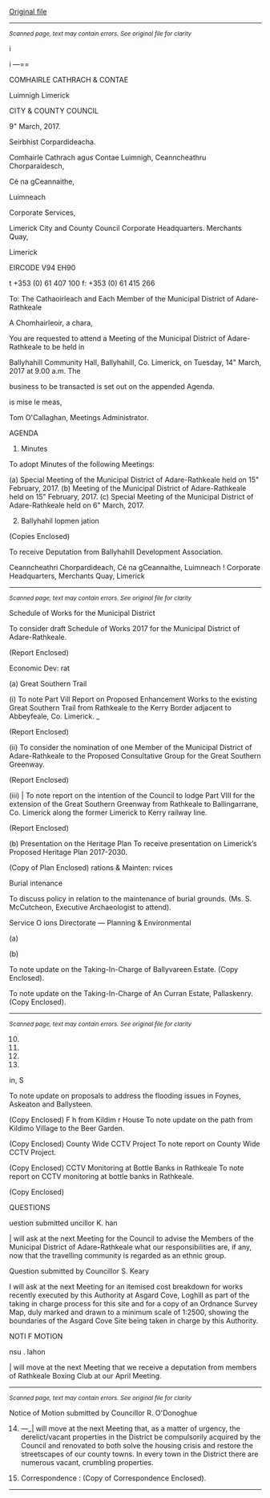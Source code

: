 [Original file](https://beta.limerick.ie/sites/default/files/media/documents/2017-04/agenda_14th_march2c_2017_-_amended.pdf)

---
*<small>Scanned page, text may contain errors. See original file for clarity</small>*  

i

i
—==

COMHAIRLE
CATHRACH & CONTAE

Luimnigh
Limerick

CITY & COUNTY
COUNCIL

9" March, 2017.

Seirbhist Corpardideacha.

Comhairle Cathrach agus Contae Luimnigh,
Ceanncheathru Chorparaidesch,

Cé na gCeannaithe,

Luimneach

Corporate Services,

Limerick City and County Council
Corporate Headquarters.
Merchants Quay,

Limerick

EIRCODE V94 EH90

t +353 (0) 61 407 100
f: +353 (0) 61 415 266

To: The Cathaoirleach and Each Member of the Municipal District of Adare-Rathkeale

A Chomhairleoir, a chara,

You are requested to attend a Meeting of the Municipal District of Adare-Rathkeale to be held in

Ballyhahill Community Hall, Ballyhahill, Co. Limerick, on Tuesday, 14" March, 2017 at 9.00 a.m. The

business to be transacted is set out on the appended Agenda.

is mise le meas,

Tom O'Callaghan,
Meetings Administrator.

AGENDA

1. Minutes

To adopt Minutes of the following Meetings:

(a) Special Meeting of the Municipal District of Adare-Rathkeale held on 15" February, 2017.
(b) Meeting of the Municipal District of Adare-Rathkeale held on 15" February, 2017.
(c) Special Meeting of the Municipal District of Adare-Rathkeale held on 6" March, 2017.

2. Ballyhahil lopmen jation

(Copies Enclosed)

To receive Deputation from Ballyhahill Development Association.

Ceanncheathri Chorpardideach, Cé na gCeannaithe, Luimneach !
Corporate Headquarters, Merchants Quay, Limerick


---
*<small>Scanned page, text may contain errors. See original file for clarity</small>*  

Schedule of Works for the Municipal District

To consider draft Schedule of Works 2017 for the Municipal District of Adare-Rathkeale.

(Report Enclosed)

Economic Dev: rat

(a) Great Southern Trail

(i) To note Part Vill Report on Proposed Enhancement Works to the existing Great Southern
Trail from Rathkeale to the Kerry Border adjacent to Abbeyfeale, Co. Limerick. _

(Report Enclosed)

(ii) To consider the nomination of one Member of the Municipal District of Adare-Rathkeale
to the Proposed Consultative Group for the Great Southern Greenway.

(Report Enclosed)

(iii) | To note report on the intention of the Council to lodge Part VIII for the extension of the
Great Southern Greenway from Rathkeale to Ballingarrane, Co. Limerick along the former
Limerick to Kerry railway line.

(Report Enclosed)

(b) Presentation on the Heritage Plan
To receive presentation on Limerick’s Proposed Heritage Plan 2017-2030.

(Copy of Plan Enclosed)
rations & Mainten: rvices

Burial intenance

To discuss policy in relation to the maintenance of burial grounds. (Ms. S. McCutcheon,
Executive Archaeologist to attend).

Service O ions Directorate — Planning & Environmental

(a)

(b)

To note update on the Taking-In-Charge of Ballyvareen Estate.
(Copy Enclosed).

To note update on the Taking-In-Charge of An Curran Estate, Pallaskenry.
(Copy Enclosed).


---
*<small>Scanned page, text may contain errors. See original file for clarity</small>*  

10.

11.

12.

13.

in, S

To note update on proposals to address the flooding issues in Foynes, Askeaton and Ballysteen.

(Copy Enclosed)
F h from Kildim r House
To note update on the path from Kildimo Village to the Beer Garden.

(Copy Enclosed)
County Wide CCTV Project
To note report on County Wide CCTV Project.

(Copy Enclosed)
CCTV Monitoring at Bottle Banks in Rathkeale
To note report on CCTV monitoring at bottle banks in Rathkeale.

(Copy Enclosed)

QUESTIONS

uestion submitted uncillor K. han

| will ask at the next Meeting for the Council to advise the Members of the Municipal District of
Adare-Rathkeale what our responsibilities are, if any, now that the travelling community is
regarded as an ethnic group.

Question submitted by Councillor S. Keary

I will ask at the next Meeting for an itemised cost breakdown for works recently executed by this
Authority at Asgard Cove, Loghill as part of the taking in charge process for this site and for a
copy of an Ordnance Survey Map, duly marked and drawn to a minimum scale of 1:2500,
showing the boundaries of the Asgard Cove Site being taken in charge by this Authority.

NOTI F MOTION

nsu . lahon

| will move at the next Meeting that we receive a deputation from members of Rathkeale Boxing
Club at our April Meeting.


---
*<small>Scanned page, text may contain errors. See original file for clarity</small>*  

Notice of Motion submitted by Councillor R. O'Donoghue

14. —_| will move at the next Meeting that, as a matter of urgency, the derelict/vacant properties in the
District be compulsorily acquired by the Council and renovated to both solve the housing crisis
and restore the streetscapes of our county towns. In every town in the District there are
numerous vacant, crumbling properties.

15. Correspondence :
(Copy of Correspondence Enclosed).


---
